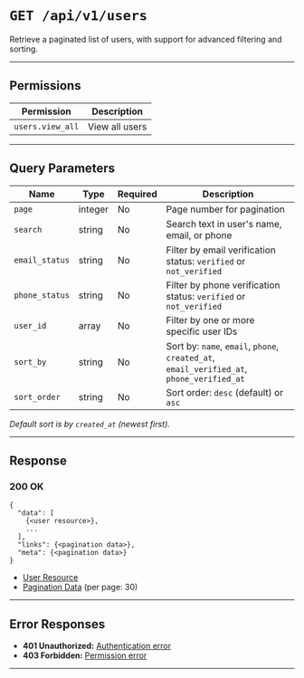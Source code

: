 # `GET /api/v1/users`

Retrieve a paginated list of users, with support for advanced filtering and sorting.


---

## Permissions
| Permission         | Description                |
|--------------------|----------------------------|
| `users.view_all`   | View all users             |

---

## Query Parameters
| Name           | Type     | Required | Description                                                                                 |
|----------------|----------|----------|---------------------------------------------------------------------------------------------|
| `page`         | integer  | No       | Page number for pagination                                                                  |
| `search`       | string   | No       | Search text in user's name, email, or phone                                                 |
| `email_status` | string   | No       | Filter by email verification status: `verified` or `not_verified`                           |
| `phone_status` | string   | No       | Filter by phone verification status: `verified` or `not_verified`                           |
| `user_id`      | array    | No       | Filter by one or more specific user IDs                                                     |
| `sort_by`      | string   | No       | Sort by: `name`, `email`, `phone`, `created_at`, `email_verified_at`, `phone_verified_at`   |
| `sort_order`   | string   | No       | Sort order: `desc` (default) or `asc`                                                       |

*Default sort is by `created_at` (newest first).*

---

## Response

### 200 OK
```
{
  "data": [
    {<user resource>},
    ...
  ],
  "links": {<pagination data>},
  "meta": {<pagination data>}
}
```

- [User Resource](user_resource.md)
- [Pagination Data](../_globals/pagination-data.md) (per page: 30)

---

## Error Responses
- **401 Unauthorized:** [Authentication error](../_globals/authentication-errors.md)
- **403 Forbidden:** [Permission error](../_globals/permission-errors.md)

---
